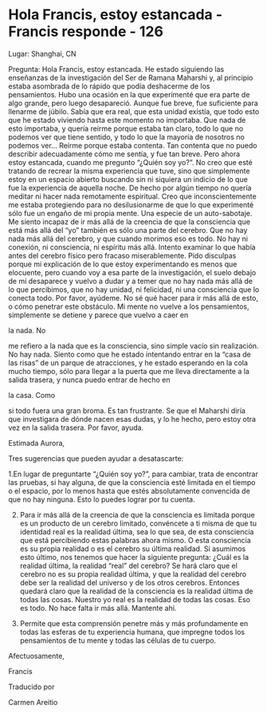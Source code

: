 # Hola Francis, estoy estancada - Francis responde - 126

Lugar: Shanghai, CN

Pregunta: Hola Francis, estoy estancada. He estado siguiendo las enseñanzas de la investigación del Ser de Ramana Maharshi y, al principio estaba asombrada de lo rápido que podía deshacerme de los pensamientos. Hubo una ocasión en la que experimenté que era parte de algo grande, pero luego desapareció. Aunque fue breve, fue suficiente para llenarme de júbilo. Sabía que era real, que esta unidad existía, que todo esto que he estado viviendo hasta este momento no importaba. Que nada de esto importaba, y quería reírme porque estaba tan claro, todo lo que no podemos ver que tiene sentido, y todo lo que la mayoría de nosotros no podemos ver… Reírme porque estaba contenta. Tan contenta que no puedo describir adecuadamente cómo me sentía, y fue tan breve. Pero ahora estoy estancada, cuando me pregunto “¿Quién soy yo?”. No creo que esté tratando de recrear la misma experiencia que tuve, sino que simplemente estoy en un espacio abierto buscando sin ni siquiera un indicio de lo que fue la experiencia de aquella noche. De hecho por algún tiempo no quería meditar ni hacer nada remotamente espiritual. Creo que inconscientemente me estaba protegiendo para no desilusionarme de que lo que experimenté sólo fue un engaño de mi propia mente. Una especie de un auto-sabotaje. Me siento incapaz de ir más allá de la creencia de que la consciencia que está más allá del “yo” también es sólo una parte del cerebro. Que no hay nada más allá del cerebro, y que cuando morimos eso es todo. No hay ni conexión, ni consciencia, ni espíritu más allá. Intento examinar lo que había antes del cerebro físico pero fracaso miserablemente. Pido disculpas porque mi explicación de lo que estoy experimentando es menos que elocuente, pero cuando voy a esa parte de la investigación, el suelo debajo de mí desaparece y vuelvo a dudar y a temer que no hay nada más allá de lo que percibimos, que no hay unidad, ni felicidad, ni una consciencia que lo conecta todo. Por favor, ayúdeme. No sé qué hacer para ir más allá de esto, o cómo penetrar este obstáculo. Mi mente no vuelve a los pensamientos, simplemente se detiene y parece que vuelvo a caer en 

la nada. No

me refiero a la nada que es la consciencia, sino simple vacío sin realización. No hay nada. Siento como que he estado intentando entrar en la “casa de las risas” de un parque de atracciones, y he estado esperando en la cola mucho tiempo, sólo para llegar a la puerta que me lleva directamente a la salida trasera, y nunca puedo entrar de hecho en 

la casa. Como

si todo fuera una gran broma. Es tan frustrante. Se que el Maharshi diría que investigara de dónde nacen esas dudas, y lo he hecho, pero estoy otra vez en la salida trasera. Por favor, ayuda.

Estimada Aurora, 

Tres sugerencias que pueden ayudar a desatascarte:

1.En lugar de preguntarte “¿Quién soy yo?”, para cambiar, trata de encontrar las pruebas, si hay alguna, de que la consciencia esté limitada en el tiempo o el espacio, por lo menos hasta que estés absolutamente convencida de que no hay ninguna. Esto lo puedes lograr por tu cuenta.

2. Para ir más allá de la creencia de que la consciencia es limitada porque es un producto de un cerebro limitado, convéncete a ti misma de que tu identidad real es la realidad última, sea lo que sea, de esta consciencia que está percibiendo estas palabras ahora mismo. O esta consciencia es su propia realidad o es el cerebro su última realidad. Si asumimos esto último, nos tenemos que hacer la siguiente pregunta: ¿Cuál es la realidad última, la realidad “real” del cerebro? Se hará claro que el cerebro no es su propia realidad última, y que la realidad del cerebro debe ser la realidad del universo y de los otros cerebros. Entonces quedará claro que la realidad de la consciencia es la realidad última de todas las cosas. Nuestro yo real es la realidad de todas las cosas. Eso es todo. No hace falta ir más allá. Mantente ahí.

3. Permite que esta comprensión penetre más y más profundamente en todas las esferas de tu experiencia humana, que impregne todos los pensamientos de tu mente y todas las células de tu cuerpo.

Afectuosamente, 

Francis

Traducido por 

Carmen Areitio

